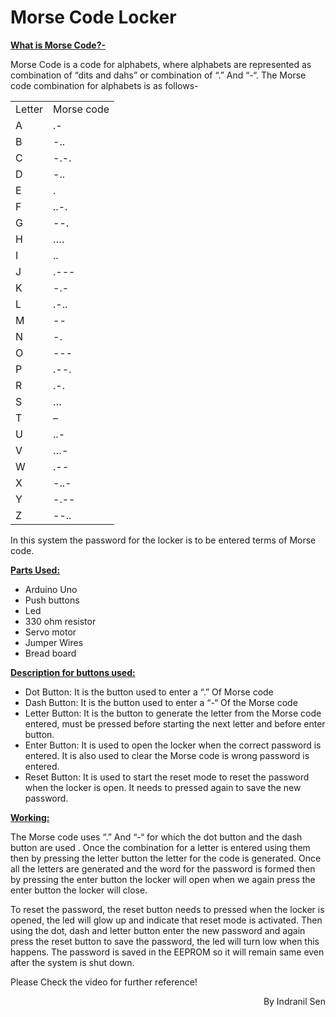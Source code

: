 # Morse Code Locker
<!-----

Yay, no errors, warnings, or alerts!

Conversion time: 0.652 seconds.


Using this Markdown file:

1. Paste this output into your source file.
2. See the notes and action items below regarding this conversion run.
3. Check the rendered output (headings, lists, code blocks, tables) for proper
   formatting and use a linkchecker before you publish this page.

Conversion notes:

* Docs to Markdown version 1.0β33
* Sun Jul 24 2022 08:28:29 GMT-0700 (PDT)
* Source doc: Untitled document
* Tables are currently converted to HTML tables.
----->



**<span style="text-decoration:underline;">What is Morse Code?-</span>**

Morse Code is a code for alphabets, where alphabets are represented as combination of “dits and dahs” or combination of “.” And “-“. The Morse code combination for alphabets is as follows-


<table>
  <tr>
   <td>Letter 
   </td>
   <td>Morse code
   </td>
  </tr>
  <tr>
   <td>A
   </td>
   <td>.-
   </td>
  </tr>
  <tr>
   <td>B
   </td>
   <td>-..
   </td>
  </tr>
  <tr>
   <td>C
   </td>
   <td>-.-.
   </td>
  </tr>
  <tr>
   <td>D
   </td>
   <td>-..
   </td>
  </tr>
  <tr>
   <td>E
   </td>
   <td>.
   </td>
  </tr>
  <tr>
   <td>F
   </td>
   <td>..-.
   </td>
  </tr>
  <tr>
   <td>G
   </td>
   <td>--.
   </td>
  </tr>
  <tr>
   <td>H
   </td>
   <td>….
   </td>
  </tr>
  <tr>
   <td>I
   </td>
   <td>..
   </td>
  </tr>
  <tr>
   <td>J
   </td>
   <td>.---
   </td>
  </tr>
  <tr>
   <td>K
   </td>
   <td>-.-
   </td>
  </tr>
  <tr>
   <td>L
   </td>
   <td>.-..
   </td>
  </tr>
  <tr>
   <td>M
   </td>
   <td>--
   </td>
  </tr>
  <tr>
   <td>N
   </td>
   <td>-.
   </td>
  </tr>
  <tr>
   <td>O
   </td>
   <td>---
   </td>
  </tr>
  <tr>
   <td>P
   </td>
   <td>.--.
   </td>
  </tr>
  <tr>
   <td>R
   </td>
   <td>.-.
   </td>
  </tr>
  <tr>
   <td>S
   </td>
   <td>…
   </td>
  </tr>
  <tr>
   <td>T
   </td>
   <td>–
   </td>
  </tr>
  <tr>
   <td>U
   </td>
   <td>..-
   </td>
  </tr>
  <tr>
   <td>V
   </td>
   <td>…-
   </td>
  </tr>
  <tr>
   <td>W
   </td>
   <td>.--
   </td>
  </tr>
  <tr>
   <td>X
   </td>
   <td>-..-
   </td>
  </tr>
  <tr>
   <td>Y
   </td>
   <td>-.--
   </td>
  </tr>
  <tr>
   <td>Z
   </td>
   <td>--..
   </td>
  </tr>
</table>


In this system the password for the locker is to be entered terms of Morse code. 

**<span style="text-decoration:underline;">Parts Used:</span>**



* Arduino Uno
* Push buttons
* Led
* 330 ohm resistor
* Servo motor
* Jumper Wires
* Bread board

**<span style="text-decoration:underline;">Description for buttons used:</span>**



* Dot Button: It is the button used to enter a “.” Of Morse code
* Dash Button: It is the button used to enter a “-“ Of the Morse code
* Letter Button: It is the button to generate the letter from the Morse code entered, must be pressed before starting the next letter and before enter button.
* Enter Button: It is used to open the locker when the correct password is entered. It is also used to clear the Morse code is wrong password is entered.
* Reset Button: It is used to start the reset mode to reset the password when the locker is open. It needs to pressed again to save the new password.

**<span style="text-decoration:underline;">Working:</span>**

The Morse code uses “.” And “-“ for which the dot button and the dash button are used . Once the combination for a letter is entered using them then by pressing the letter button the letter for the code is generated. Once all the letters are generated and the word for the password is formed then by pressing the enter button the locker will open when we again press the enter button the locker will close. 

To reset the password, the reset button needs to pressed when the locker is opened, the led will glow up and indicate that reset mode is activated. Then using the dot, dash and letter button enter the new password and again press the reset button to save the password, the led will turn low when this happens. The password is saved in the EEPROM so it will remain same even after the system is shut down. 

Please Check the video for further reference!

<p style="text-align: right">
By Indranil Sen</p>

